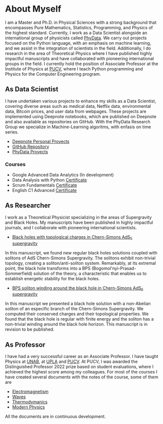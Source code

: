 <!-- ---
layout: default
--- -->

<!-- Text can be **bold**, _italic_, or ~~strikethrough~~.

[Link to another page](./another-page.html).

There should be whitespace between paragraphs.

There should be whitespace between paragraphs. We recommend including a README, or a file with information about your project.

# Header 1

This is a normal paragraph following a header. GitHub is a code hosting platform for version control and collaboration. It lets you and others work together on projects from anywhere.

## Header 2

> This is a blockquote following a header.
>
> When something is important enough, you do it even if the odds are not in your favor.

### Header 3

```js
// Javascript code with syntax highlighting.
var fun = function lang(l) {
  dateformat.i18n = require('./lang/' + l)
  return true;
}
```

```ruby
# Ruby code with syntax highlighting
GitHubPages::Dependencies.gems.each do |gem, version|
  s.add_dependency(gem, "= #{version}")
end
```

#### Header 4

*   This is an unordered list following a header.
*   This is an unordered list following a header.
*   This is an unordered list following a header.

##### Header 5

1.  This is an ordered list following a header.
2.  This is an ordered list following a header.
3.  This is an ordered list following a header.

###### Header 6

| head1        | head two          | three |
|:-------------|:------------------|:------|
| ok           | good swedish fish | nice  |
| out of stock | good and plenty   | nice  |
| ok           | good `oreos`      | hmm   |
| ok           | good `zoute` drop | yumm  |

### There's a horizontal rule below this.

* * *

### Here is an unordered list:

*   Item foo
*   Item bar
*   Item baz
*   Item zip

### And an ordered list:

1.  Item one
1.  Item two
1.  Item three
1.  Item four

### And a nested list:

- level 1 item
  - level 2 item
  - level 2 item
    - level 3 item
    - level 3 item
- level 1 item
  - level 2 item
  - level 2 item
  - level 2 item
- level 1 item
  - level 2 item
  - level 2 item
- level 1 item

### Small image

![Octocat](https://github.githubassets.com/images/icons/emoji/octocat.png)

### Large image

![Branching](https://guides.github.com/activities/hello-world/branching.png)


### Definition lists can be used with HTML syntax.

<dl>
<dt>Name</dt>
<dd>Godzilla</dd>
<dt>Born</dt>
<dd>1952</dd>
<dt>Birthplace</dt>
<dd>Japan</dd>
<dt>Color</dt>
<dd>Green</dd>
</dl>

```
Long, single-line code blocks should not wrap. They should horizontally scroll if they are too long. This line should be long enough to demonstrate this.
```

```
The final element.
```  --> 

# About Myself 
I am a Master and Ph.D. in Physical Sciences with a strong background that encompasses Pure Mathematics, Statistics, Programming, and Physics of the highest standard. Currently, I work as a Data Scientist alongside an international group of physicists called [PhyData](https://phydata.github.io/). We carry out projects focused on the Python language, with an emphasis on machine learning, and we assist in the integration of scientists in the field. Additionally, I do research in the area of Theoretical Physics where I have published highly impactful manuscripts and have collaborated with pioneering international groups in the field. I currently hold the position of Associate Professor at the Institute of Physics at [PUCV](https://pucv.cl/), where I teach Python programming and Physics for the Computer Engineering program.

## As Data Scientist   
I have undertaken various projects to enhance my skills as a Data Scientist, covering diverse areas such as medical data, Netflix data, environmental data, Bitcoin prices, and user data from webpages. These projects are implemented using Deepnote notebooks, which are published on Deepnote and also available as repositories on GitHub. With the PhyData Research Group we specialize in Machine-Learning algoritms, with enfasis on time series.          

*   [Deepnote Personal Proyects](https://deepnote.com/@dario-lopez-diaz) 
*   [GitHub Repository](https://github.com/dariolopezd)    
*   [PhyData Proyects](https://phydata.github.io/projects) 

### Courses

* Google Advanced Data Analytics (In development)
* Data Analysis with Python [Certificate](https://www.freecodecamp.org/certification/fcca74d006c-0464-4cea-a240-887da077db73/data-analysis-with-python-v7) 
* Scrum Fundamentals [Certificate](https://www.scrumstudy.com/certification/verify?type=SFC&number=984445)
* English C1 Advanced [Certificate](https://www.efset.org/cert/RowSfU)  

## As Researcher 
I work as a Theoretical Physicist specializing in the areas of Supergravity and Black Holes. My manuscripts have been published in highly impactful journals, and I collaborate with pioneering international scientists.  

* [Black holes with topological charges in Chern-Simons AdS$_{5}$ supergravity](https://inspirehep.net/literature/1866986)
   
In this manuscript, we found new regular black holes solutions coupled with solitons of AdS Chern-Simons Supergravity. The solitons exhibit non-trivial topology, creating a soliton/anti-soliton system. Remarkably, at its extremal point, the black hole transforms into a BPS (Bogomol'nyi-Prasad-Sommerfield) solution of the theory, a characteristic that enables us to establish energetic stability for the black holes.    

* [BPS soliton winding around the black hole in Chern-Simons AdS$_{5}$ supergravity](https://ioppublishing.org/)

In this manuscript we presented a black hole solution with a non-Abelian soliton of an especific branch of the Chern-Simons Supergravity. We computed their conserved charges and their topological properties. We found that the black hole is regular with finite energy and the soliton has a non-trivial winding around the black hole horizon. This manuscript is in revision to be published. 

## As Professor
I have had a very successful career as an Associate Professor. I have taught Physics at [UNAB](https://www.unab.cl/), at [UPLA](https://www.upla.cl/) and [PUCV](https://www.pucv.cl/). At PUCV, I was awarded the Distinguished Professor 2022 prize based on student evaluations, where I achieved the highest score among my colleagues. For most of the courses I have created several documents with the notes of the course, some of them are

* [Electromagnetism](https://drive.google.com/file/d/1LRoga6J4gsgh6-L-rQePZ0BXJX0VOo9c/view?usp=sharing)
* [Waves](https://drive.google.com/file/d/1Wgw5lq_LEPV1eDrAJLt65WJwZKwdutDt/view?usp=sharing)
* [Thermodymanics](https://drive.google.com/file/d/1Z6TrJLF-Oz1K7Zj_ROO8WTf8esNIwZx6/view?usp=sharing)
* [Modern Physics](https://drive.google.com/file/d/1soZsAvUEZpbDaUW4Tck2NrDEbvlY9XMH/view?usp=sharing)

All the documents are in continuous development. 

